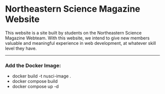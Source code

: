 # Northeastern Science Magazine Website

This website is a site built by students on the Northeastern Science Magazine Webteam. With this website, we intend to give new members valuable and meaningful experience in web development, at whatever skill level they have. 

<hr>

### Add the Docker Image:

- docker build -t nusci-image .
- docker compose build 
- docker compose up -d
